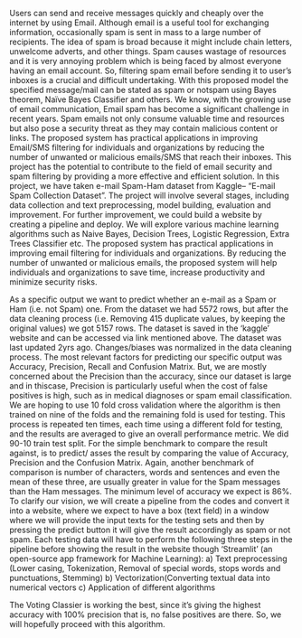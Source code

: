 Users can send and receive messages quickly and cheaply over the internet by using Email. Although email is a useful tool for
exchanging information, occasionally spam is sent in mass to a large number of recipients. The idea of spam is broad because it might include
chain letters, unwelcome adverts, and other things. Spam causes wastage of resources and it is very annoying problem which is being faced by
almost everyone having an email account. So, filtering spam email before sending it to user’s inboxes is a crucial and difficult undertaking.
With this proposed model the specified message/mail can be stated as spam or notspam using Bayes theorem, Naïve Bayes Classifier and
others.
We know, with the growing use of email communication, Email spam has become a significant challenge in recent years. Spam
emails not only consume valuable time and resources but also pose a security threat as they may contain malicious content or links. The
proposed system has practical applications in improving Email/SMS filtering for individuals and organizations by reducing the number of
unwanted or malicious emails/SMS that reach their inboxes. This project has the potential to contribute to the field of email security and spam
filtering by providing a more effective and efficient solution. In this project, we have taken e-mail Spam-Ham dataset from Kaggle– “E-mail
Spam Collection Dataset”. The project will involve several stages, including data collection and text preprocessing, model building,
evaluation and improvement. For further improvement, we could build a website by creating a pipeline and deploy. We will explore
various machine learning algorithms such as Naive Bayes, Decision Trees, Logistic Regression, Extra Trees Classifier etc.
The proposed system has practical applications in improving email filtering for individuals and organizations. By reducing the number of
unwanted or malicious emails, the proposed system will help individuals and organizations to save time, increase productivity and minimize
security risks.

As a specific output we want to predict whether an e-mail as a Spam or Ham (i.e. not Spam) one. From the dataset we had 5572 rows, but after
the data cleaning process (i.e. Removing 415 duplicate values, by keeping the original values) we got 5157 rows. The dataset is saved in the
‘kaggle’ website and can be accessed via link mentioned above. The dataset was last updated 2yrs ago. Changes/biases was normalized in the
data cleaning process. The most relevant factors for predicting our specific output was Accuracy, Precision, Recall and Confusion Matrix. But, we are mostly
concerned about the Precision than the accuracy, since our dataset is large and in thiscase, Precision is particularly useful when the
cost of false positives is high, such as in medical diagnoses or spam email classification. We are hoping to use 10 fold cross validation
where the algorithm is then trained on nine of the folds and the remaining fold is used for testing. This process is repeated ten times, each
time using a different fold for testing, and the results are averaged to give an overall performance metric. We did 90-10 train test
split. For the simple benchmark to compare the result against, is to predict/ asses the result by comparing the value of Accuracy, Precision and
the Confusion Matrix. Again, another benchmark of comparison is number of characters, words and sentences and even the mean of these
three, are usually greater in value for the Spam messages than the Ham messages. The minimum level of accuracy we expect is 86%. 
To clarify our vision, we will create a pipeline from the codes and convert it into a website, where we expect to have a box (text field) in a window where we will provide the
input texts for the testing sets and then by pressing the predict button it will give the result accordingly as spam or not spam. Each testing
data will have to perform the following three steps in the pipeline before showing the result in the website though ‘Streamlit’ (an open-source
app framework for Machine Learning):
a) Text preprocessing (Lower casing, Tokenization, Removal of special words, stops words and punctuations, Stemming)
b) Vectorization(Converting textual data into numerical vectors
c) Application of different algorithms

The Voting Classier is working the best, since it’s giving the highest accuracy with 100% precision that is, no false positives are there. So,
we will hopefully proceed with this algorithm.
